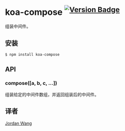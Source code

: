# koa-compose <sup>[![Version Badge](http://versionbadg.es/koajs/koa-compose.svg)](https://www.npmjs.com/package/koa-compose)</sup>

组装中间件。

## 安装

```
$ npm install koa-compose
```

## API

### compose([a, b, c, ...])

组装给定的中间件数组，并返回组装后的中间件。

## 译者

[Jordan Wang](https://github.com/mingmingwon/)
